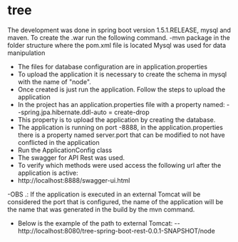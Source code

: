 # tree
The development was done in spring boot version 1.5.1.RELEASE, mysql and maven.
To create the .war run the following command.
-mvn package in the folder structure where the pom.xml file is located
Mysql was used for data manipulation
- The files for database configuration are in application.properties
- To upload the application it is necessary to create the schema in mysql with the name of "node".
- Once created is just run the application.
Follow the steps to upload the application
- In the project has an application.properties file with a property named:
--spring.jpa.hibernate.ddl-auto = create-drop
- This property is to upload the application by creating the database.
- The application is running on port -8888, in the application.properties there is a property named server.port that can be modified to not have conflicted in the application
- Run the ApplicationConfig class
- The swagger for API Rest was used.
- To verify which methods were used access the following url after the application is active:
- http://localhost:8888/swagger-ui.html


-OBS .: If the application is executed in an external Tomcat will be considered the port that is configured, the name of the application will be the name that was generated in the build by the mvn command.
- Below is the example of the path to external Tomcat:
--http://localhost:8080/tree-spring-boot-rest-0.0.1-SNAPSHOT/node
